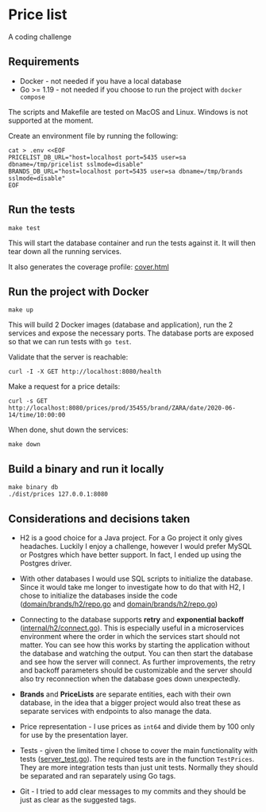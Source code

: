 # Price list

A coding challenge

## Requirements

- Docker - not needed if you have a local database
- Go >= 1.19 - not needed if you choose to run the project with `docker compose`

The scripts and Makefile are tested on MacOS and Linux. Windows is not supported at the moment.

Create an environment file by running the following:

```shell
cat > .env <<EOF
PRICELIST_DB_URL="host=localhost port=5435 user=sa dbname=/tmp/pricelist sslmode=disable"
BRANDS_DB_URL="host=localhost port=5435 user=sa dbname=/tmp/brands sslmode=disable"
EOF
```

## Run the tests

```shell
make test
```

This will start the database container and run the tests against it. It will then tear down all the running services.

It also generates the coverage profile: [cover.html](cover.html)

## Run the project with Docker

```shell
make up
```

This will build 2 Docker images (database and application), run the 2 services and expose the necessary ports. The database ports are exposed so that we can run tests with `go test`.

Validate that the server is reachable:

```shell
curl -I -X GET http://localhost:8080/health
```

Make a request for a price details:

```shell
curl -s GET http://localhost:8080/prices/prod/35455/brand/ZARA/date/2020-06-14/time/10:00:00
```

When done, shut down the services:

```shell
make down
```

## Build a binary and run it locally

```shell
make binary db
./dist/prices 127.0.0.1:8080
```

## Considerations and decisions taken

- H2 is a good choice for a Java project. For a Go project it only gives headaches. Luckily I enjoy a challenge, however I would prefer MySQL or Postgres which have better support. In fact, I ended up using the Postgres driver.

- With other databases I would use SQL scripts to initialize the database. Since it would take me longer to investigate how to do that with H2, I chose to initialize the databases inside the code ([domain/brands/h2/repo.go](domain/brands/h2/repo.go) and [domain/brands/h2/repo.go](domain/brands/h2/repo.go))

- Connecting to the database supports **retry** and **exponential backoff** ([internal/h2/connect.go](internal/h2/connect.go)). This is especially useful in a microservices environment where the order in which the services start should not matter. You can see how this works by starting the application without the database and watching the output. You can then start the database and see how the server will connect. As further improvements, the retry and backoff parameters should be customizable and the server should also try reconnection when the database goes down unexpectedly.

- **Brands** and **PriceLists** are separate entities, each with their own database, in the idea that a bigger project would also treat these as separate services with endpoints to also manage the data.

- Price representation - I use prices as `int64` and divide them by 100 only for use by the presentation layer.

- Tests - given the limited time I chose to cover the main functionality with tests ([server_test.go](server_test.go)). The required tests are in the function `TestPrices`. They are more integration tests than just unit tests. Normally they should be separated and ran separately using Go tags.

- Git - I tried to add clear messages to my commits and they should be just as clear as the suggested tags.